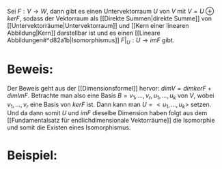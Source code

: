 Sei $F: V \rightarrow W$, dann gibt es einen Untervektorraum $U$ von $V$ mit $V = U \oplus ker F$, sodass der Vektorraum als [[Direkte Summen|direkte Summe]] von [[Untervektorräume|Untervektorraum]] und [[Kern einer linearen Abbildung|Kern]] darstellbar ist und es einen [[Lineare Abbildungen#^d82a1b|Isomorphismus]] $F|_U: U \rightarrow im F$ gibt.
# Beweis:
Der Beweis geht aus der [[Dimensionsformel]] hervor: $dim V = dim ker F + dim Im F$. Betrachte man also eine Basis $B = v_1, ..., v_r, u_1, ..., u_k$ von $V$, wobei $v_1, ..., v_r$ eine Basis von $ker F$ ist. Dann kann man $U = <u_1, ..., u_k>$ setzen. Und da dann somit $U$ und $im F$ dieselbe Dimension haben folgt aus dem [[Fundamentalsatz für endlichdimensionale Vektorräume]] die Isomorphie und somit die Existen eines Isomorphismus.

# Beispiel:


